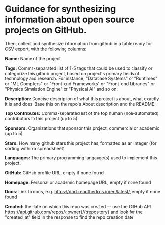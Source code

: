 # Guidance for synthesizing information about open source projects on GitHub.

Then, collect and synthesize information from github in a table ready for CSV export, with the following columns:

**Name:** Name of the project

**Tags:** Comma-separated list of 1-5 tags that could be used to classify or categorize this github project, based on project's primary fields of technology and research. For instance, "Database Systems" or "Runtimes" or "ML Compilers" or "Front-end Frameworks" or "Front-end Libraries" or "Physics Simulation Engine" or "Physical AI" and so on.

**Description:** Concise description of what this project is about, what exactly it is and does. Base this on the repo's About description and the README.

**Top Contributes:** Comma-separated list of the top human (non-automated) contributors to this project (up to 5)

**Sponsors:** Organizations that sponsor this project, commercial or academic (up to 5)

**Stars:** How many github stars this project has, formatted as an integer (for sorting within a spreadsheet)

**Languages:** The primary programming langauge(s) used to implement this project.

**GitHub:** GitHub profile URL, empty if none found

**Homepage:** Personal or academic homepage URL, empty if none found

**Docs**: Link to docs, e.g. https://dart.readthedocs.io/en/latest/, empty if none found

**Created:** the date on which this repo was created -- use the GitHub API https://api.github.com/repos/{:owner}/{:repository} and look for the "created_at" field in the response to find the repo creation date
